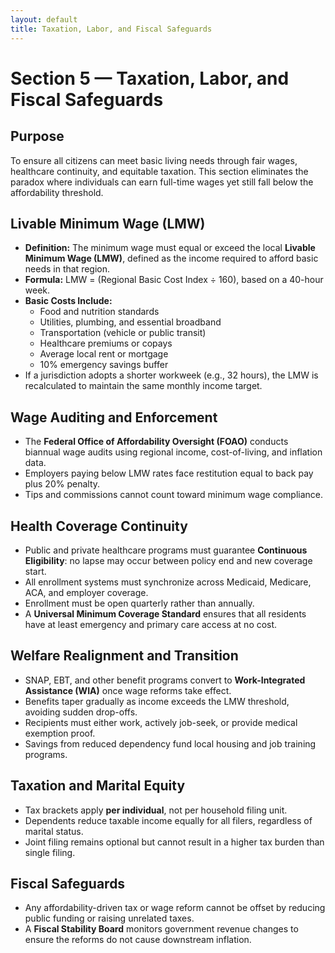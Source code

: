 ```yaml
---
layout: default
title: Taxation, Labor, and Fiscal Safeguards
---
```

<!--
SUMMARY:
Redefines livable wages, modernizes healthcare access, and aligns tax and welfare structures with affordability goals.
Ensures that working full-time provides for essential living costs while discouraging permanent dependence on assistance programs.
Creates fiscal accountability mechanisms to maintain economic balance and affordability integrity.
-->

# Section 5 — Taxation, Labor, and Fiscal Safeguards

## Purpose
To ensure all citizens can meet basic living needs through fair wages, healthcare continuity, and equitable taxation.
This section eliminates the paradox where individuals can earn full-time wages yet still fall below the affordability threshold.

## Livable Minimum Wage (LMW)
- **Definition:** The minimum wage must equal or exceed the local **Livable Minimum Wage (LMW)**, defined as the income required to afford basic needs in that region.  
- **Formula:** LMW = (Regional Basic Cost Index ÷ 160), based on a 40-hour week.  
- **Basic Costs Include:**  
  - Food and nutrition standards  
  - Utilities, plumbing, and essential broadband  
  - Transportation (vehicle or public transit)  
  - Healthcare premiums or copays  
  - Average local rent or mortgage  
  - 10% emergency savings buffer  
- If a jurisdiction adopts a shorter workweek (e.g., 32 hours), the LMW is recalculated to maintain the same monthly income target.

## Wage Auditing and Enforcement
- The **Federal Office of Affordability Oversight (FOAO)** conducts biannual wage audits using regional income, cost-of-living, and inflation data.  
- Employers paying below LMW rates face restitution equal to back pay plus 20% penalty.  
- Tips and commissions cannot count toward minimum wage compliance.

## Health Coverage Continuity
- Public and private healthcare programs must guarantee **Continuous Eligibility**: no lapse may occur between policy end and new coverage start.  
- All enrollment systems must synchronize across Medicaid, Medicare, ACA, and employer coverage.  
- Enrollment must be open quarterly rather than annually.  
- A **Universal Minimum Coverage Standard** ensures that all residents have at least emergency and primary care access at no cost.

## Welfare Realignment and Transition
- SNAP, EBT, and other benefit programs convert to **Work-Integrated Assistance (WIA)** once wage reforms take effect.  
- Benefits taper gradually as income exceeds the LMW threshold, avoiding sudden drop-offs.  
- Recipients must either work, actively job-seek, or provide medical exemption proof.  
- Savings from reduced dependency fund local housing and job training programs.

## Taxation and Marital Equity
- Tax brackets apply **per individual**, not per household filing unit.  
- Dependents reduce taxable income equally for all filers, regardless of marital status.  
- Joint filing remains optional but cannot result in a higher tax burden than single filing.

## Fiscal Safeguards
- Any affordability-driven tax or wage reform cannot be offset by reducing public funding or raising unrelated taxes.  
- A **Fiscal Stability Board** monitors government revenue changes to ensure the reforms do not cause downstream inflation.
